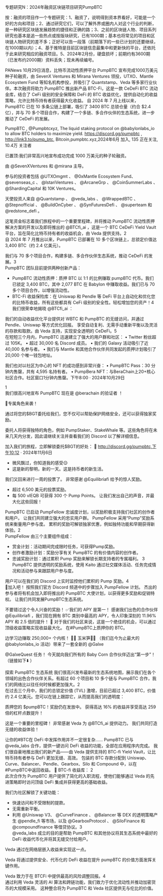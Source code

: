 专题研究N：2024年融资区块链项目研究PumpBTC



按：融资的项目作一个专题研究：1、融资了，说明得到资本界看好，可能是一个好的方向和项目；2、通过研究它们，可以了解外界或圈内人对这个行业的判断，是一种研究区块链发展趋势的捷径和正确的路；3、之前的区块链人物、项目系列研究也基本是追一些热点或按版块研究，已有1000期；基本也将常见的项目和区块链人物研究的差不多；正好可以告一段落（前期落下的一些已计划的还要继续，在1000期以内）；4、基于推特是目前区块链信息最集中和更新快的平台，还依托于此来研究相应的融资项目。5、2024年2月份，硬盘损坏；前期约有3600期（已发布约2000期）资料丢失；现未再续编号。

PANews 10月29日消息，比特币流动性质押平台 PumpBTC 宣布完成1000万美元种子轮融资，由 SevenX Ventures 和 Mirana Ventures 领投，UTXO、Mantle Ecosystem Fund 等知名机构参投，并吸引了 Quantstamp、Veda 等多家行业伙伴。本次融资将助力 PumpBTC 推出新产品 BTC-Fi，这是一款 CeDeFi BTC 流动金库，结合了 CeFi 级别的安全保障和 DeFi 的 BTC 收益优化，提供自动化的收益策略，允许比特币持有者获得最大化收益。
自 2024 年 7 月上线以来，PumpBTC 已在 10 多条公链上部署，吸引了 3400 BTC 总锁仓量（约合 $2.4 亿），并与 70 多个项目合作，构建了一个多链、多合作伙伴的生态系统，进一步推动了 CeDeFi 的发展。

PumpBTC
,
@Pumpbtcxyz,
The liquid staking protocol on 
@babylonlabs_io
 to allow BTC holders to maximize yield. 
https://discord.gg/pumpbtc
,
http://link3.to/pump_btc,
Bitcoin,pumpbtc.xyz,2024年6月 加入,
135 正在关注,
10.4万 关注者


已置顶:我们非常高兴地宣布成功完成 1000 万美元的种子轮融资。

由
@SevenXVentures
和
@mirana
主导。

参与的投资者包括
@UTXOmgmt
 、 
@0xMantle
 Ecosystem Fund、 
@sevenseas_c
 、 
@IstariVentures
 、 
@ArcaneGrp
 、 
@CoinSummerLabs
 、 
@ShardingCapital
和 10K Ventures。

天使投资人来自
@Quantstamp
 、 
@veda_labs
 、 
@WrappedBTC
 、 
@Stepnofficial
 、 
@BuildOnCyber
 、 
@SynFuturesDefi
 、 
@superteam
和
@redstone_defi
 。

这笔资金标志着我们旅程中的一个重要里程碑，并将推动 PumpBTC 流动性质押解决方案的开发以及即将推出的
@BTCfi_ai
 ，这是一个 BTC CeDeFi Yield Vault 平台，旨在简化比特币持有者的收益机会，由 Veda 提供支持。2\
自 2024 年 7 月推出以来，PumpBTC 已部署在 10 多个区块链上，总锁定价值达 3,400 BTC（约 2.4 亿美元）。

我们与 70 多个项目合作，构建多链、多合作伙伴生态系统，推动 CeDeFi 的发展。3\
PumpBTC 团队目前提供两种创新产品：

- PumpBTC 流动性质押：质押 BTC 以 1:1 的比例赚取 pumpBTC 代币。我们已锁定 3,400 BTC，其中 2,077 BTC 在 Babylon 中赚取收益。我们已与 70 多个项目合作，以增强流动性。
- BTC-Fi 收益保险库：在 Uniswap 和 Pendle 等 DeFi 平台上自动化和优化您的比特币收益，所有这些都具有 CeFi 级别的安全性。轻松增加您的资产！4\
我们很荣幸地揭晓
@BTCfi_ai
 ：

我们的自动收益优化平台提供对 WBTC 和 PumpBTC 的无缝访问，并通过 Pendle、Uniswap 等方式优化回报。
享受自动复利、无需手动重新平衡以及灵活的存款和取款。由 Veda 支持，实现安全透明的 CeDeFi。5\
在短短三个月内，PumpBTC 迅速建立了强大的用户群和社区：
• Twitter 粉丝超过 105K。
• 超过 30,000 名 Discord 成员。
• 我们的 Galaxy 活动吸引了近 40,000 名参与者。
• 我们与 Mantle 和其他合作伙伴共同发起的质押计划吸引了 20,000 个唯一钱包地址。

我们也对以社区为中心的 NFT 的成功感到非常兴奋：
• PumpBTC Pass：30 分钟内售罄，共有 4,595 名持有者。
• PumpBera NFT：与BeraChain上20+核心社区合作。社区窗口1分钟内售罄。下午8:00 · 2024年10月29日

1\
我们很高兴地宣布 PumpBTC 现在是
@berachain
的验证者
！

🌟专属角色来袭！

通过将您的$BGT委托给我们，您不仅可以帮助保护网络安全，还可以获得独家奖励。

委托人将获得独特的角色，例如 PumpStaker、StakeWhale 等。这些角色将在未来几天内分发，因此请继续关注并查看我们的 Discord 以了解详细信息。

加入我们的旅程，立即解锁委托$BGT的好处：
🔗 http://discord.gg/pumpbtc,下午10:12 · 2024年11月6日

- 微风飘过，你知道我的感受😌
- 这是新的黎明，新的一天。这是持币者的新生活。

我们又回来进行一周的投票了。
非常感谢
@Equilibriafi
给予的惊人奖励。
- 超过 6,500 美元的投票奖励。
- 每 500 vlEQB 可获得 300 个 Pump Points。
让我们发出自己的声音，并最大化这些回报！

PumpBTC 已启动 PumpFellow 忠诚度计划，以奖励积极支持我们社区的创作者和用户。
让我们共同建立强大的忠实用户群。
PumpFellow 采用“Pump”奖励系统来衡量用户参与度。
累积的奖励可解锁独家优惠，例如独特功能和早期获得新体验。2\
PumpFellow 由三个主要组件组成：

- 赏金计划：活动期间完成限时任务，可获得Pump奖励。
- 创作者激励计划：奖励分享有关 PumpBTC 的有价值内容的创作者。
- 忠诚奖励计划：通过累积 Pump 奖励来解锁长期支持者的专属福利。
3\
PumpBTC 提供透明的奖励系统，使用 Kaito 通过社交媒体活动、任务完成情况和活动​​参与来跟踪用户参与度。

用户可以在我们的 Discord 上实时监控他们累积的 Pump 奖励。4\
💪加入吧！
按照我们官方 Discord 频道中的步骤加入 PumpFellow 计划。
杰出的参与者将有机会加入即将推出的 PumpBTC 大使计划，以获得更多奖励和促销特权。
让我们共同发展PumpBTC生态系统。

不要错过这个令人兴奋的奖励！
✅我们的 APY 是第一！
感谢我们出色的合作伙伴
@Equilibriafi
 ，我们现在拥有 BTC 类别中最高的 APY，令人印象深刻的 11.96% APY 和 2.5 倍的提升！ 🚀
对于我们的社区来说，这是一个绝佳的机会，可以通过顶级收益策略实现收益最大化。
在#PumpBTC上质押你的 BTC。

边学习边赚取 250,000+ 个内核！ 👶🌽
玉米笋👶🌽 （我们迄今为止最大的
@babylonlabs_io
活动）带来了一套全新的
@Galxe
 
@GalxeQuest
任务！
今天就向我们所有的 Baby Corn 合作伙伴迈出“第一步”！
（链接如下⬇️ ）

探索 PumpBTC 生态系统
我们很高兴发布最新的生态系统地图，展示我们在各个领域的出色合作伙伴关系。有超过 60 个项目和 10 多个链与 PumpBTC 合作，我们的网络比以往任何时候都更加强大。2\
在过去三个月中，我们的总锁定价值 (TVL) 激增，目前已超过 3,400 BTC，价值约 2.4 亿美元。您可以在链上跟踪它，从而提高我们的透明度：

质押您的 $pumpBTC！奖励仍在发放中。
获得高达 16% 的收益并享受高达 259 倍的杠杆点数提升！

这是一个重要的里程碑！
非常感谢 Veda 为
@BTCfi_ai
提供动力。
我们共同打造无缝的收益体验！

让你的#BTC在 DeFi 中发挥作用并不一定很复杂……
PumpBTC 已与
@veda_labs
合作，提供一键访问 DeFi 收益的功能，全部在应用程序内完成。
我们很自豪地推出我们的新产品——由 Veda 提供支持的 BTC-fi Yield Vault，让比特币持有者参与 DeFi 更加无缝、高效。
包装的 BTC 存款分配到 Uniswap、Curve、Balancer、Pendle、Gearbox、Silo 和 Compound 中，以在#PumpBTC中返回收益。
🔗 BTC-fi 收益库：
2\
此次合作为 PumpBTC 用户提供了简化的入职流程，使他们能够通过 Veda 的先进策略即时访问顶级 DeFi 集成并获得更高的基础收益。

我们为社区解锁了关键功能：
- 快速访问和不受限制的提款。
- 无需重新平衡。
- 利用
@Uniswap
 V3、 
@CurveFinance
 、 
@Balancer
等 DEX 的透明策略产生
@pendle_fi
等市场，以及
@GearboxProtocol
 、 
@SiloFinance
和
@compoundfinance
等借贷协议。3\
@veda_labs
成立的目的是帮助 PumpBTC 和其他协议将其生态系统中最好的 DeFi 收益代币化并将其无缝交付给用户。

Veda 通过在网络层嵌入收益来实现这一点。

Veda 将通过提供安全、代币化的 DeFi 收益在提升 pumpBTC 的价值方面发挥关键作用。

Veda 致力于在 BTCFi 中提供最高的风险调整回报。4\
通过利用 Veda 灵活的 AI 算法和跨链功能，我们致力于优化流动性并推动加密货币的大规模采用。
这种整合将为 PumpBTC 和 Veda 社区提供无与伦比的价值。